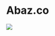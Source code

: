 # Abaz.co

<img src="https://github.com/codinow-ir/Abaz.co/assets/140202583/5dcf78c8-2518-447a-9158-6647895b2f1f">
